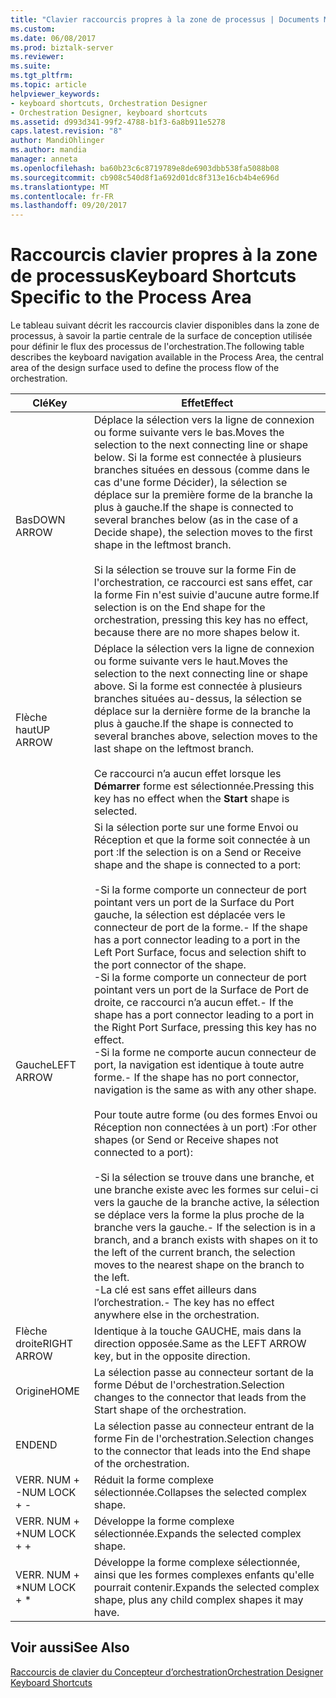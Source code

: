 ```yaml
---
title: "Clavier raccourcis propres à la zone de processus | Documents Microsoft"
ms.custom: 
ms.date: 06/08/2017
ms.prod: biztalk-server
ms.reviewer: 
ms.suite: 
ms.tgt_pltfrm: 
ms.topic: article
helpviewer_keywords:
- keyboard shortcuts, Orchestration Designer
- Orchestration Designer, keyboard shortcuts
ms.assetid: d993d341-99f2-4788-b1f3-6a8b911e5278
caps.latest.revision: "8"
author: MandiOhlinger
ms.author: mandia
manager: anneta
ms.openlocfilehash: ba60b23c6c8719789e8de6903dbb538fa5088b08
ms.sourcegitcommit: cb908c540d8f1a692d01dc8f313e16cb4b4e696d
ms.translationtype: MT
ms.contentlocale: fr-FR
ms.lasthandoff: 09/20/2017
---
```

# <a name="keyboard-shortcuts-specific-to-the-process-area"></a><span data-ttu-id="62ddc-102">Raccourcis clavier propres à la zone de processus</span><span class="sxs-lookup"><span data-stu-id="62ddc-102">Keyboard Shortcuts Specific to the Process Area</span></span>
<span data-ttu-id="62ddc-103">Le tableau suivant décrit les raccourcis clavier disponibles dans la zone de processus, à savoir la partie centrale de la surface de conception utilisée pour définir le flux des processus de l'orchestration.</span><span class="sxs-lookup"><span data-stu-id="62ddc-103">The following table describes the keyboard navigation available in the Process Area, the central area of the design surface used to define the process flow of the orchestration.</span></span>  
  
|<span data-ttu-id="62ddc-104">Clé</span><span class="sxs-lookup"><span data-stu-id="62ddc-104">Key</span></span>|<span data-ttu-id="62ddc-105">Effet</span><span class="sxs-lookup"><span data-stu-id="62ddc-105">Effect</span></span>|  
|---------|------------|  
|<span data-ttu-id="62ddc-106">Bas</span><span class="sxs-lookup"><span data-stu-id="62ddc-106">DOWN ARROW</span></span>|<span data-ttu-id="62ddc-107">Déplace la sélection vers la ligne de connexion ou forme suivante vers le bas.</span><span class="sxs-lookup"><span data-stu-id="62ddc-107">Moves the selection to the next connecting line or shape below.</span></span> <span data-ttu-id="62ddc-108">Si la forme est connectée à plusieurs branches situées en dessous (comme dans le cas d'une forme Décider), la sélection se déplace sur la première forme de la branche la plus à gauche.</span><span class="sxs-lookup"><span data-stu-id="62ddc-108">If the shape is connected to several branches below (as in the case of a Decide shape), the selection moves to the first shape in the leftmost branch.</span></span><br /><br /> <span data-ttu-id="62ddc-109">Si la sélection se trouve sur la forme Fin de l'orchestration, ce raccourci est sans effet, car la forme Fin n'est suivie d'aucune autre forme.</span><span class="sxs-lookup"><span data-stu-id="62ddc-109">If selection is on the End shape for the orchestration, pressing this key has no effect, because there are no more shapes below it.</span></span>|  
|<span data-ttu-id="62ddc-110">Flèche haut</span><span class="sxs-lookup"><span data-stu-id="62ddc-110">UP ARROW</span></span>|<span data-ttu-id="62ddc-111">Déplace la sélection vers la ligne de connexion ou forme suivante vers le haut.</span><span class="sxs-lookup"><span data-stu-id="62ddc-111">Moves the selection to the next connecting line or shape above.</span></span> <span data-ttu-id="62ddc-112">Si la forme est connectée à plusieurs branches situées au-dessus, la sélection se déplace sur la dernière forme de la branche la plus à gauche.</span><span class="sxs-lookup"><span data-stu-id="62ddc-112">If the shape is connected to several branches above, selection moves to the last shape on the leftmost branch.</span></span><br /><br /> <span data-ttu-id="62ddc-113">Ce raccourci n’a aucun effet lorsque les **Démarrer** forme est sélectionnée.</span><span class="sxs-lookup"><span data-stu-id="62ddc-113">Pressing this key has no effect when the **Start** shape is selected.</span></span>|  
|<span data-ttu-id="62ddc-114">Gauche</span><span class="sxs-lookup"><span data-stu-id="62ddc-114">LEFT ARROW</span></span>|<span data-ttu-id="62ddc-115">Si la sélection porte sur une forme Envoi ou Réception et que la forme soit connectée à un port :</span><span class="sxs-lookup"><span data-stu-id="62ddc-115">If the selection is on a Send or Receive shape and the shape is connected to a port:</span></span><br /><br /> <span data-ttu-id="62ddc-116">-Si la forme comporte un connecteur de port pointant vers un port de la Surface du Port gauche, la sélection est déplacée vers le connecteur de port de la forme.</span><span class="sxs-lookup"><span data-stu-id="62ddc-116">-   If the shape has a port connector leading to a port in the Left Port Surface, focus and selection shift to the port connector of the shape.</span></span><br /><span data-ttu-id="62ddc-117">-Si la forme comporte un connecteur de port pointant vers un port de la Surface de Port de droite, ce raccourci n’a aucun effet.</span><span class="sxs-lookup"><span data-stu-id="62ddc-117">-   If the shape has a port connector leading to a port in the Right Port Surface, pressing this key has no effect.</span></span><br /><span data-ttu-id="62ddc-118">-Si la forme ne comporte aucun connecteur de port, la navigation est identique à toute autre forme.</span><span class="sxs-lookup"><span data-stu-id="62ddc-118">-   If the shape has no port connector, navigation is the same as with any other shape.</span></span><br /><br /> <span data-ttu-id="62ddc-119">Pour toute autre forme (ou des formes Envoi ou Réception non connectées à un port) :</span><span class="sxs-lookup"><span data-stu-id="62ddc-119">For other shapes (or Send or Receive shapes not connected to a port):</span></span><br /><br /> <span data-ttu-id="62ddc-120">-Si la sélection se trouve dans une branche, et une branche existe avec les formes sur celui-ci vers la gauche de la branche active, la sélection se déplace vers la forme la plus proche de la branche vers la gauche.</span><span class="sxs-lookup"><span data-stu-id="62ddc-120">-   If the selection is in a branch, and a branch exists with shapes on it to the left of the current branch, the selection moves to the nearest shape on the branch to the left.</span></span><br /><span data-ttu-id="62ddc-121">-La clé est sans effet ailleurs dans l’orchestration.</span><span class="sxs-lookup"><span data-stu-id="62ddc-121">-   The key has no effect anywhere else in the orchestration.</span></span>|  
|<span data-ttu-id="62ddc-122">Flèche droite</span><span class="sxs-lookup"><span data-stu-id="62ddc-122">RIGHT ARROW</span></span>|<span data-ttu-id="62ddc-123">Identique à la touche GAUCHE, mais dans la direction opposée.</span><span class="sxs-lookup"><span data-stu-id="62ddc-123">Same as the LEFT ARROW key, but in the opposite direction.</span></span>|  
|<span data-ttu-id="62ddc-124">Origine</span><span class="sxs-lookup"><span data-stu-id="62ddc-124">HOME</span></span>|<span data-ttu-id="62ddc-125">La sélection passe au connecteur sortant de la forme Début de l'orchestration.</span><span class="sxs-lookup"><span data-stu-id="62ddc-125">Selection changes to the connector that leads from the Start shape of the orchestration.</span></span>|  
|<span data-ttu-id="62ddc-126">END</span><span class="sxs-lookup"><span data-stu-id="62ddc-126">END</span></span>|<span data-ttu-id="62ddc-127">La sélection passe au connecteur entrant de la forme Fin de l'orchestration.</span><span class="sxs-lookup"><span data-stu-id="62ddc-127">Selection changes to the connector that leads into the End shape of the orchestration.</span></span>|  
|<span data-ttu-id="62ddc-128">VERR. NUM + -</span><span class="sxs-lookup"><span data-stu-id="62ddc-128">NUM LOCK + -</span></span>|<span data-ttu-id="62ddc-129">Réduit la forme complexe sélectionnée.</span><span class="sxs-lookup"><span data-stu-id="62ddc-129">Collapses the selected complex shape.</span></span>|  
|<span data-ttu-id="62ddc-130">VERR. NUM + +</span><span class="sxs-lookup"><span data-stu-id="62ddc-130">NUM LOCK + +</span></span>|<span data-ttu-id="62ddc-131">Développe la forme complexe sélectionnée.</span><span class="sxs-lookup"><span data-stu-id="62ddc-131">Expands the selected complex shape.</span></span>|  
|<span data-ttu-id="62ddc-132">VERR. NUM + *</span><span class="sxs-lookup"><span data-stu-id="62ddc-132">NUM LOCK + *</span></span>|<span data-ttu-id="62ddc-133">Développe la forme complexe sélectionnée, ainsi que les formes complexes enfants qu'elle pourrait contenir.</span><span class="sxs-lookup"><span data-stu-id="62ddc-133">Expands the selected complex shape, plus any child complex shapes it may have.</span></span>|  
  
## <a name="see-also"></a><span data-ttu-id="62ddc-134">Voir aussi</span><span class="sxs-lookup"><span data-stu-id="62ddc-134">See Also</span></span>  
 [<span data-ttu-id="62ddc-135">Raccourcis de clavier du Concepteur d’orchestration</span><span class="sxs-lookup"><span data-stu-id="62ddc-135">Orchestration Designer Keyboard Shortcuts</span></span>](../core/orchestration-designer-keyboard-shortcuts.md)